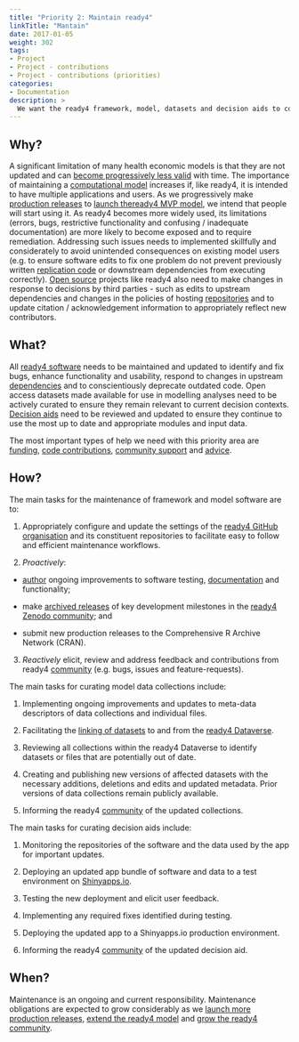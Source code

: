 ```yaml
---
title: "Priority 2: Maintain ready4"
linkTitle: "Mantain"
date: 2017-01-05
weight: 302
tags:
- Project
- Project - contributions
- Project - contributions (priorities)
categories:
- Documentation
description: >
  We want the ready4 framework, model, datasets and decision aids to continually improve and update in response to the needs of potential [users](/docs/getting-started/users/) and [stakeholders](/docs/getting-started/users/).
---
```



## Why?
A significant limitation of many health economic models is that they are not updated and can [become progressively less valid](/docs/getting-started/motivation/) with time. The importance of maintaining a [computational model](/docs/getting-started/concepts/model/) increases if, like ready4, it is intended to have multiple applications and users. As we progressively make [production releases](/docs/getting-started/software/status/production-releases/) to [launch theready4 MVP model](docs/contribution-guidelines/priorities/launch/), we intend that people will start using it. As ready4 becomes more widely used, its limitations (errors, bugs, restrictive functionality and confusing / inadequate documentation) are more likely to become exposed and to require remediation. Addressing such issues needs to implemented skillfully and considerately to avoid unintended consequences on existing model users (e.g. to ensure software edits to fix one problem do not prevent previously written [replication code](/docs/analyses/replication-code/) or downstream dependencies from executing correctly). [Open source](/docs/getting-started/software/terms/licenses/) projects like ready4 also need to make changes in response to decisions by third parties - such as edits to upstream dependencies and changes in the policies of hosting [repositories](/docs/getting-started/software/repositories/) and to update citation / acknowledgement information to appropriately reflect new contributors.


## What?
All [ready4 software](/docs/getting-started/software/) needs to be maintained and updated to identify and fix bugs, enhance functionality and usability, respond to changes in upstream [dependencies](/docs/getting-started/software/libraries/dependencies/) and to conscientiously deprecate outdated code. Open access datasets made available for use in modelling analyses need to be actively curated to ensure they remain relevant to current decision contexts. [Decision aids](/docs/analyses/decision-aids/) need to be reviewed and updated to ensure they continue to use the most up to date and appropriate modules and input data.

The most important types of help we need with this priority area are [funding](/docs/contribution-guidelines/contribution-types/funding/), [code contributions](/docs/contribution-guidelines/contribution-types/code/), [community support](/docs/contribution-guidelines/contribution-types/community/) and [advice](/docs/contribution-guidelines/contribution-types/advisory/).

## How?
The main tasks for the maintenance of framework and model software are to:

1. Appropriately configure and update the settings of the [ready4 GitHub organisation](https://github.com/ready4-dev) and its constituent repositories to facilitate easy to follow and efficient maintenance workflows.

2. *Proactively*:

- [author](/docs/model/authoring-modules/) ongoing improvements to software testing, [documentation](/docs/getting-started/software/libraries/documentation/) and functionality; 

- make [archived releases](/docs/getting-started/software/status/archived-releases/) of key development milestones in the [ready4 Zenodo community](https://zenodo.org/communities/ready4); and

- submit new production releases to the Comprehensive R Archive Network (CRAN).

3. *Reactively* elicit, review and address feedback and contributions from ready4 [community](/community/) (e.g. bugs, issues and feature-requests).

The main tasks for curating model data collections include:

1. Implementing ongoing improvements and updates to meta-data descriptors of data collections and individual files.

2. Facilitating the [linking of datasets](/docs/datasets/finding-data/ingest/#3-concepts) to and from the [ready4 Dataverse](https://dataverse.harvard.edu/dataverse/ready4).

3. Reviewing all collections within the ready4 Dataverse to identify datasets or files that are potentially out of date.

4. Creating and publishing new versions of affected datasets with the necessary additions, deletions and edits and updated metadata. Prior versions of data collections remain publicly available.

5. Informing the ready4 [community](/community/) of the updated collections.

The main tasks for curating decision aids include:

1. Monitoring the repositories of the software and the data used by the app for important updates.

2. Deploying an updated app bundle of software and data to a test environment on [Shinyapps.io](https://www.shinyapps.io/).

3. Testing the new deployment and elicit user feedback.

4. Implementing any required fixes identified during testing.

5. Deploying the updated app to a Shinyapps.io production environment.

6. Informing the ready4 [community](/community/) of the updated decision aid.

## When?
Maintenance is an ongoing and current responsibility. Maintenance obligations are expected to grow considerably as we [launch more production releases](/docs/contribution-guidelines/priorities/launch/), [extend the ready4 model](/docs/contribution-guidelines/priorities/extend/) and [grow the ready4 community](/docs/contribution-guidelines/priorities/support/).